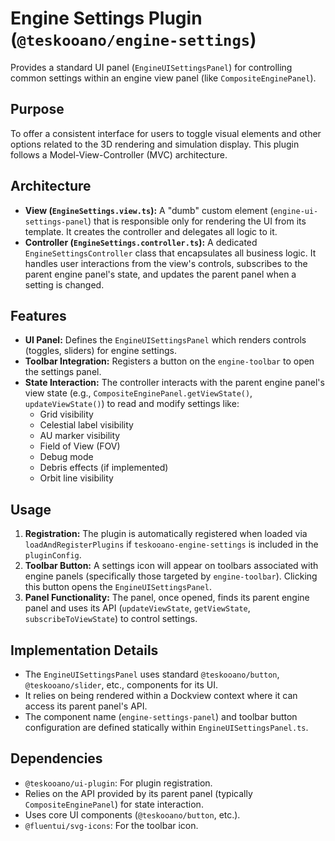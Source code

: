 # Engine Settings Plugin (`@teskooano/engine-settings`)

Provides a standard UI panel (`EngineUISettingsPanel`) for controlling common settings within an engine view panel (like `CompositeEnginePanel`).

## Purpose

To offer a consistent interface for users to toggle visual elements and other options related to the 3D rendering and simulation display. This plugin follows a Model-View-Controller (MVC) architecture.

## Architecture

- **View (`EngineSettings.view.ts`):** A "dumb" custom element (`engine-ui-settings-panel`) that is responsible only for rendering the UI from its template. It creates the controller and delegates all logic to it.
- **Controller (`EngineSettings.controller.ts`):** A dedicated `EngineSettingsController` class that encapsulates all business logic. It handles user interactions from the view's controls, subscribes to the parent engine panel's state, and updates the parent panel when a setting is changed.

## Features

- **UI Panel:** Defines the `EngineUISettingsPanel` which renders controls (toggles, sliders) for engine settings.
- **Toolbar Integration:** Registers a button on the `engine-toolbar` to open the settings panel.
- **State Interaction:** The controller interacts with the parent engine panel's view state (e.g., `CompositeEnginePanel.getViewState()`, `updateViewState()`) to read and modify settings like:
  - Grid visibility
  - Celestial label visibility
  - AU marker visibility
  - Field of View (FOV)
  - Debug mode
  - Debris effects (if implemented)
  - Orbit line visibility

## Usage

1.  **Registration:** The plugin is automatically registered when loaded via `loadAndRegisterPlugins` if `teskooano-engine-settings` is included in the `pluginConfig`.
2.  **Toolbar Button:** A settings icon will appear on toolbars associated with engine panels (specifically those targeted by `engine-toolbar`). Clicking this button opens the `EngineUISettingsPanel`.
3.  **Panel Functionality:** The panel, once opened, finds its parent engine panel and uses its API (`updateViewState`, `getViewState`, `subscribeToViewState`) to control settings.

## Implementation Details

- The `EngineUISettingsPanel` uses standard `@teskooano/button`, `@teskooano/slider`, etc., components for its UI.
- It relies on being rendered within a Dockview context where it can access its parent panel's API.
- The component name (`engine-settings-panel`) and toolbar button configuration are defined statically within `EngineUISettingsPanel.ts`.

## Dependencies

- `@teskooano/ui-plugin`: For plugin registration.
- Relies on the API provided by its parent panel (typically `CompositeEnginePanel`) for state interaction.
- Uses core UI components (`@teskooano/button`, etc.).
- `@fluentui/svg-icons`: For the toolbar icon.
